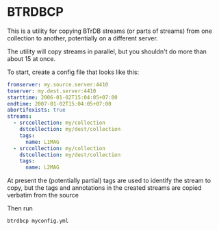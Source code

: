 # BTRDBCP

This is a utility for copying BTrDB streams (or parts of streams) from one collection to another, potentially on a different server.

The utility will copy streams in parallel, but you shouldn't do more than about 15 at once.

To start, create a config file that looks like this:

```yaml
fromserver: my.source.server:4410
toserver: my.dest.server:4410
starttime: 2006-01-02T15:04:05+07:00
endtime: 2007-01-02T15:04:05+07:00
abortifexists: true
streams:
  - srccollection: my/collection
    dstcollection: my/dest/collection
    tags:
      name: L1MAG
  - srccollection: my/collection
    dstcollection: my/dest/collection
    tags:
      name: L2MAG
```

At present the (potentially partial) tags are used to identify the stream to copy, but the tags and annotations in the created streams are copied verbatim from the source

Then run

```bash
btrdbcp myconfig.yml
```
